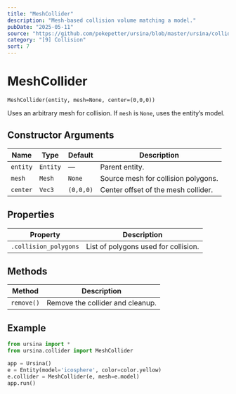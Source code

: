 ```yaml
---
title: "MeshCollider"
description: "Mesh‑based collision volume matching a model."
pubDate: "2025-05-11"
source: "https://github.com/pokepetter/ursina/blob/master/ursina/collider.py"
category: "[9] Collision"
sort: 7
---
```


# MeshCollider

`MeshCollider(entity, mesh=None, center=(0,0,0))`

Uses an arbitrary mesh for collision. If `mesh` is `None`, uses the entity’s model.

## Constructor Arguments

| Name      | Type      | Default       | Description                         |
|-----------|-----------|---------------|-------------------------------------|
| `entity`  | `Entity`  | —             | Parent entity.                      |
| `mesh`    | `Mesh`    | `None`        | Source mesh for collision polygons. |
| `center`  | `Vec3`    | `(0,0,0)`     | Center offset of the mesh collider. |

## Properties

| Property             | Description                      |
|----------------------|----------------------------------|
| `.collision_polygons`| List of polygons used for collision. |

## Methods

| Method   | Description                            |
|----------|----------------------------------------|
| `remove()` | Remove the collider and cleanup.     |

## Example

```python
from ursina import *
from ursina.collider import MeshCollider

app = Ursina()
e = Entity(model='icosphere', color=color.yellow)
e.collider = MeshCollider(e, mesh=e.model)
app.run()
